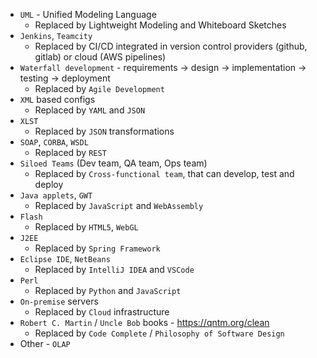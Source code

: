 * `UML` - Unified Modeling Language
  * Replaced by Lightweight Modeling and Whiteboard Sketches
* `Jenkins`, `Teamcity`
  * Replaced by CI/CD integrated in version control providers (github, gitlab) or cloud (AWS pipelines)
* `Waterfall development` - requirements → design → implementation → testing → deployment
  * Replaced by `Agile Development`
* `XML` based configs
  * Replaced by `YAML` and `JSON`
* `XLST`
  * Replaced by `JSON` transformations
* `SOAP`, `CORBA`, `WSDL`
  * Replaced by `REST`
* `Siloed Teams` (Dev team, QA team, Ops team)
  * Replaced by `Cross-functional team`, that can develop, test and deploy
* `Java applets`, `GWT`
  * Replaced by `JavaScript` and `WebAssembly`
* `Flash`
  * Replaced by `HTML5`, `WebGL`
* `J2EE`
  * Replaced by `Spring Framework`
* `Eclipse IDE`, `NetBeans`
  * Replaced by `IntelliJ IDEA` and `VSCode`
* `Perl`
  * Replaced by `Python` and `JavaScript`
* `On-premise` servers
  * Replaced by `Cloud` infrastructure
* `Robert C. Martin` / `Uncle Bob` books - https://qntm.org/clean
  * Replaced by `Code Complete` / `Philosophy of Software Design`
* Other - `OLAP`
